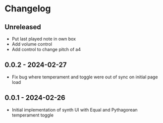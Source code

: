 # Changelog

## Unreleased

* Put last played note in own box
* Add volume control
* Add control to change pitch of a4

## 0.0.2 - 2024-02-27

* Fix bug where temperament and toggle were out of sync on initial page load

## 0.0.1 - 2024-02-26

* Initial implementation of synth UI with Equal and Pythagorean temperament toggle

